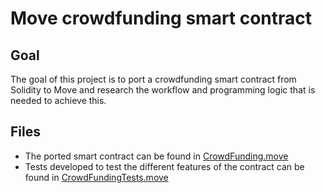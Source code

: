 # Move crowdfunding smart contract

## Goal 
The goal of this project is to port a crowdfunding smart contract from Solidity to Move and research the workflow and programming logic that is needed to achieve this. 


## Files
- The ported smart contract can be found in [CrowdFunding.move](sources/CrowdFunding.move)
- Tests developed to test the different features of the contract can be found in [CrowdFundingTests.move](tests/CrowdFundingTests.move)



